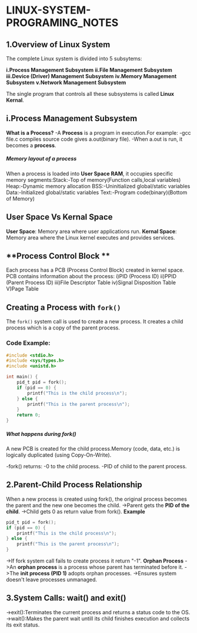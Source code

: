 # LINUX-SYSTEM-PROGRAMING_NOTES
## 1.Overview of Linux System

The complete Linux system is divided into 5 subsytems:

**i.Process Management Subsystem**
**ii.File Management Subsystem**
**iii.Device (Driver) Management Subsystem**
**iv.Memory Management Subsystem**
**v.Network Management Subsystem**

The single program that controls all these subsystems is called **Linux Kernal**.
## i.Process Management Subsystem
 **What is a Process?**
-A **Process** is a program in execution.For example:
-gcc file.c compiles source code gives a.out(binary file).
-When a.out is run, it becomes a **process**.
##### Memory layout of a process
When a process is loaded into **User Space RAM**, it occupies specific memory segments:Stack:-Top of memory(Function calls,local variables)
         Heap:-Dynamic memory allocation
         BSS:-Uninitialized global/static variables
         Data:-Initialized global/static variables
         Text:-Program code(binary)(Bottom of Memory)
## **User Space Vs Kernal Space**
**User Space**: Memory area where user applications run.
**Kernal Space**: Memory area where the Linux kernel executes and provides services.
## **Process Control Block **
Each process has a PCB (Process Control Block) created in kernel space. PCB contains information about the process:
i)PID (Process ID)
ii)PPID (Parent Process ID)
iii)File Descriptor Table
iv)Signal Disposition Table
V)Page Table
## **Creating a Process with `fork()`**
The `fork()` system call is used to create a new process. It creates a child process which is a copy of the parent process.
### Code Example:
```c
#include <stdio.h>
#include <sys/types.h>
#include <unistd.h>

int main() {
    pid_t pid = fork();
    if (pid == 0) {
        printf("This is the child process\n");
    } else {
        printf("This is the parent process\n");
    }
    return 0;
}
```
##### What happens during fork()

A new PCB is created for the child process.Memory (code, data, etc.) is logically duplicated (using Copy-On-Write).

-fork() returns:
-0 to the child process.
-PID of child to the parent process.
## 2.Parent-Child Process Relationship
When a new process is created using fork(), the original process becomes the parent and the new one becomes the child.
->Parent gets the **PID of the child**.
->Child gets 0 as return value from fork().
**Example**
```c
pid_t pid = fork();
if (pid == 0) {
    printf("This is the child process\n");
} else {
    printf("This is the parent process\n");
}
```
->If fork system call fails to create process it return "-1".
**Orphan Process**
->An **orphan process** is a process whose parent has terminated before it.
->The **init process (PID 1)** adopts orphan processes.
->Ensures system doesn't leave processes unmanaged.
## 3.System Calls: wait() and exit()
->exit():Terminates the current process and returns a status code to the OS.
->wait():Makes the parent wait untill its child finishes execution and collects its exit status.




